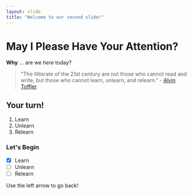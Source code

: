 ```yaml
---
layout: slide
title: "Welcome to our second slide!"
---
```

# May I Please Have Your Attention?
**Why** ... are we *here* today?
>"The illiterate of the 21st century are not those who cannot read and write, but those who cannot learn, unlearn, and relearn." - 
[Alvin Toffler](https://www.google.com/url?sa=i&url=https%3A%2F%2Fen.wikipedia.org%2Fwiki%2FAlvin_Toffler&psig=AOvVaw2XGeBn12-JF-wqNGFw99bl&ust=1630365586662000&source=images&cd=vfe&ved=0CAsQjRxqFwoTCKCvg--v1_ICFQAAAAAdAAAAABAD)
## Your turn!
1. Learn
2. Unlearn
3. Relearn

### Let's Begin
- [x] Learn
- [ ] Unlearn
- [ ] Relearn

Use the left arrow to go back!
